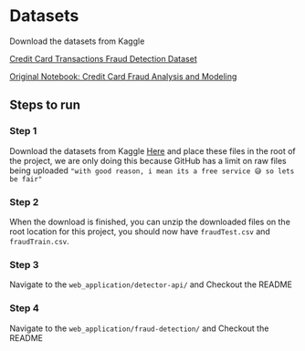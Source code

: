 # Datasets

Download the datasets from Kaggle

[Credit Card Transactions Fraud Detection Dataset](https://www.kaggle.com/datasets/kartik2112/fraud-detection)

[Original Notebook: Credit Card Fraud Analysis and Modeling](https://www.kaggle.com/code/nathanxiang/credit-card-fraud-analysis-and-modeling/notebook)

## Steps to run

### Step 1

Download the datasets from Kaggle [Here]([Download](https://www.kaggle.com/datasets/kartik2112/fraud-detection/download?datasetVersionNumber=1)) and place these files in the root of the project, we are only doing this because GitHub has a limit on raw files being uploaded `"with good reason, i mean its a free service 😅 so lets be fair"`

### Step 2

When the download is finished, you can unzip the downloaded files on the root location for this project, you should now have `fraudTest.csv` and `fraudTrain.csv`.

### Step 3

Navigate to the `web_application/detector-api/` and Checkout the README

### Step 4

Navigate to the `web_application/fraud-detection/` and Checkout the README